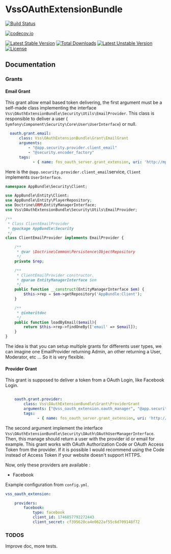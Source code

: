VssOAuthExtensionBundle
====================

[![Build Status](https://travis-ci.org/NathanVss/oauth-extension-bundle.svg?branch=master)](https://travis-ci.org/NathanVss/oauth-extension-bundle)

[![codecov.io](https://codecov.io/github/NathanVss/oauth-extension-bundle/coverage.svg?branch=master)](https://codecov.io/github/NathanVss/oauth-extension-bundle?branch=master)

[![Latest Stable Version](https://poser.pugx.org/vss/oauth-extension-bundle/v/stable)](https://packagist.org/packages/vss/oauth-extension-bundle) [![Total Downloads](https://poser.pugx.org/vss/oauth-extension-bundle/downloads)](https://packagist.org/packages/vss/oauth-extension-bundle) [![Latest Unstable Version](https://poser.pugx.org/vss/oauth-extension-bundle/v/unstable)](https://packagist.org/packages/vss/oauth-extension-bundle) [![License](https://poser.pugx.org/vss/oauth-extension-bundle/license)](https://packagist.org/packages/vss/oauth-extension-bundle)

## Documentation

### Grants

#### Email Grant

This grant allow email based token delivering, the first argument must be a self-made class implementing the interface `Vss\OAuthExtensionBundle\Security\Utils\EmailProvider`. This class is responsible to deliver a user ( `Symfony\Component\Security\Core\User\UserInterface`) or null. 


```yaml
  oauth.grant.email:
      class: Vss\OAuthExtensionBundle\Grant\EmailGrant
      arguments:
          - "@app.security.provider.client_email"
          - "@security.encoder_factory"
      tags:
            - { name: fos_oauth_server.grant_extension, uri: 'http://mplatform.com/grants/email' }

```

Here is the `@app.security.provider.client_email`service, `Client` implements `UserInterface`.

``` php
namespace AppBundle\Security\Client;

use AppBundle\Entity\Client;
use AppBundle\Entity\PlayerRepository;
use Doctrine\ORM\EntityManagerInterface;
use Vss\OAuthExtensionBundle\Security\Utils\EmailProvider;

/**
 * Class ClientEmailProvider
 * @package AppBundle\Security
 */
class ClientEmailProvider implements EmailProvider {

    /**
     * @var \Doctrine\Common\Persistence\ObjectRepository
     */
    private $rep;

    /**
     * ClientEmailProvider constructor.
     * @param EntityManagerInterface $em
     */
    public function __construct(EntityManagerInterface $em) {
        $this->rep = $em->getRepository('AppBundle:Client');
    }

    /**
     * @inheritdoc
     */
    public function loadByEmail($email){
        return $this->rep->findOneBy(['email' => $email]);
    }
}

```

The idea is that you can setup multiple grants for differents user types, we can imagine one EmailProvider returning Admin, an other returning a User, Moderator, etc ... So it is very flexible.

#### Provider Grant

This grant is supposed to deliver a token from a OAuth Login, like Facebook Login.

``` yaml

    oauth.grant.provider:
        class: Vss\OAuthExtensionBundle\Grant\ProviderGrant
        arguments: ["@vss_oauth_extension.oauth_manager", "@app.security.client_manager"]
        tags:
              - { name: fos_oauth_server.grant_extension, uri: 'http://mplatform.com/grants/provider' }
```

The second argument implement the interface `Vss\OAuthExtensionBundle\Security\OAuth\OAuthUserManagerInterface`.
Then, this manage should return a user with the provider id or email for example.
This grant works with OAuth Authorization Code or OAuth Access Token from the provider. If it is possible I would recommend using the Code instead of Access Token if your website doesn't support HTTPS.

Now, only these providers are available :
- Facebook

Example configuration from `config.yml`.

``` yaml
vss_oauth_extension:

    providers:
        facebook:
            type: facebook
            client_id: 1746857792272443
            client_secret: cf395620ca4e0622af55c6d709148f72
```

### TODOS

Improve doc, more tests.
